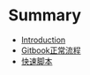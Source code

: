 # Summary

* [Introduction](README.md)
* [Gitbook正常流程](repo/Gitbook_flow.md)
* [快速脚本](repo/quick_start.md)


